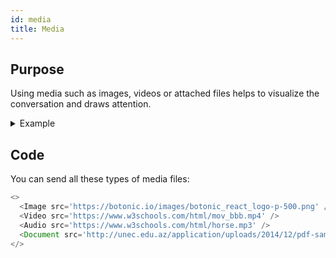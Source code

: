 ```yaml
---
id: media
title: Media
---
```


## Purpose

Using media such as images, videos or attached files helps to visualize the conversation and draws attention. 

<details>
<summary>Example</summary>

![](https://botonic-doc-static.netlify.com/images/media_files.png)

</details>

## Code

You can send all these types of media files:

```javascript
<>
  <Image src='https://botonic.io/images/botonic_react_logo-p-500.png' />
  <Video src='https://www.w3schools.com/html/mov_bbb.mp4' />
  <Audio src='https://www.w3schools.com/html/horse.mp3' />
  <Document src='http://unec.edu.az/application/uploads/2014/12/pdf-sample.pdf' />
</>
```

